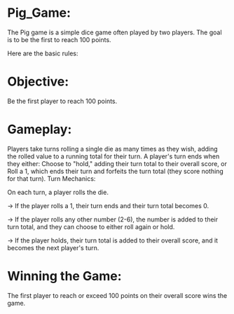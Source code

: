 # Pig_Game:
The Pig game is a simple dice game often played by two players. The goal is to be the first to reach 100 points. 

Here are the basic rules:

# Objective: 
Be the first player to reach 100 points.

# Gameplay:
Players take turns rolling a single die as many times as they wish, adding the rolled value to a running total for their turn.
A player's turn ends when they either:
Choose to "hold," adding their turn total to their overall score, or
Roll a 1, which ends their turn and forfeits the turn total (they score nothing for that turn).
Turn Mechanics:

On each turn, a player rolls the die.

-> If the player rolls a 1, their turn ends and their turn total becomes 0.

-> If the player rolls any other number (2-6), the number is added to their turn total, and they can choose to either roll again or hold.

-> If the player holds, their turn total is added to their overall score, and it becomes the next player's turn.

# Winning the Game:
The first player to reach or exceed 100 points on their overall score wins the game.
